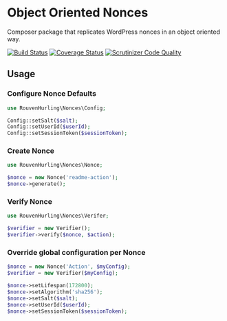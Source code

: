 Object Oriented Nonces
================================

Composer package that replicates WordPress nonces in an object oriented way.

[![Build Status](https://travis-ci.org/rhurling/nonces.svg?branch=master)](https://travis-ci.org/rhurling/nonces)
[![Coverage Status](https://coveralls.io/repos/github/rhurling/nonces/badge.svg?branch=master)](https://coveralls.io/github/rhurling/nonces?branch=master)
[![Scrutinizer Code Quality](https://scrutinizer-ci.com/g/rhurling/wp-oo-nonces/badges/quality-score.png?b=master)](https://scrutinizer-ci.com/g/rhurling/wp-oo-nonces/?branch=master)

Usage
-----

### Configure Nonce Defaults
 
``` php
use RouvenHurling\Nonces\Config;

Config::setSalt($salt);
Config::setUserId($userId);
Config::setSessionToken($sessionToken);
```

### Create Nonce

``` php
use RouvenHurling\Nonces\Nonce;

$nonce = new Nonce('readme-action');
$nonce->generate();
```

### Verify Nonce

``` php
use RouvenHurling\Nonces\Verifer;

$verifier = new Verifier();
$verifier->verify($nonce, $action);
```

### Override global configuration per Nonce

``` php
$nonce = new Nonce('Action', $myConfig);
$verifier = new Verifier($myConfig);

$nonce->setLifespan(172800);
$nonce->setAlgorithm('sha256');
$nonce->setSalt($salt);
$nonce->setUserId($userId);
$nonce->setSessionToken($sessionToken);
```
